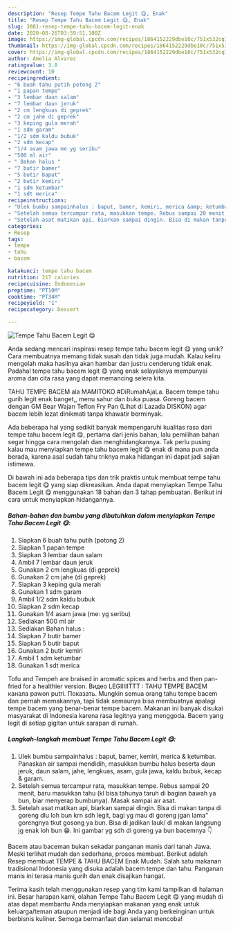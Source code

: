 ```yaml
---
description: "Resep Tempe Tahu Bacem Legit 😋, Enak"
title: "Resep Tempe Tahu Bacem Legit 😋, Enak"
slug: 3881-resep-tempe-tahu-bacem-legit-enak
date: 2020-08-26T03:59:51.100Z
image: https://img-global.cpcdn.com/recipes/1864152229dbe10c/751x532cq70/tempe-tahu-bacem-legit-😋-foto-resep-utama.jpg
thumbnail: https://img-global.cpcdn.com/recipes/1864152229dbe10c/751x532cq70/tempe-tahu-bacem-legit-😋-foto-resep-utama.jpg
cover: https://img-global.cpcdn.com/recipes/1864152229dbe10c/751x532cq70/tempe-tahu-bacem-legit-😋-foto-resep-utama.jpg
author: Amelia Alvarez
ratingvalue: 3.8
reviewcount: 10
recipeingredient:
- "6 buah tahu putih potong 2"
- "1 papan tempe"
- "3 lembar daun salam"
- "7 lembar daun jeruk"
- "2 cm lengkuas di geprek"
- "2 cm jahe di geprek"
- "3 keping gula merah"
- "1 sdm garam"
- "1/2 sdm kaldu bubuk"
- "2 sdm kecap"
- "1/4 asam jawa me yg seribu"
- "500 ml air"
- " Bahan halus "
- "7 butir bamer"
- "5 butir baput"
- "2 butir kemiri"
- "1 sdm ketumbar"
- "1 sdt merica"
recipeinstructions:
- "Ulek bumbu sampainhalus : baput, bamer, kemiri, merica &amp; ketumbar. Panaskan air sampai mendidih, masukkan bumbu halus beserta daun jeruk, daun salam, jahe, lengkuas, asam, gula jawa, kaldu bubuk, kecap &amp; garam."
- "Setelah semua tercampur rata, masukkan tempe. Rebus sampai 20 menit, baru masukkan tahu (kl bisa tahunya taruh di bagian bawah ya bun, biar menyerap bumbunya). Masak sampai air asat."
- "Setelah asat matikan api, biarkan sampai dingin. Bisa di makan tanpa di goreng dlu loh bun krn sdh legit, bagi yg mau di goreng jgan lama&#34; gorengnya tkut gosong ya bun. Bisa di jadikan lauk/ di makan langsung jg enak loh bun 😁. Ini gambar yg sdh di goreng ya bun bacemnya 👇"
categories:
- Resep
tags:
- tempe
- tahu
- bacem

katakunci: tempe tahu bacem 
nutrition: 217 calories
recipecuisine: Indonesian
preptime: "PT10M"
cooktime: "PT34M"
recipeyield: "1"
recipecategory: Dessert

---
```



![Tempe Tahu Bacem Legit 😋](https://img-global.cpcdn.com/recipes/1864152229dbe10c/751x532cq70/tempe-tahu-bacem-legit-😋-foto-resep-utama.jpg)

Anda sedang mencari inspirasi resep tempe tahu bacem legit 😋 yang unik? Cara membuatnya memang tidak susah dan tidak juga mudah. Kalau keliru mengolah maka hasilnya akan hambar dan justru cenderung tidak enak. Padahal tempe tahu bacem legit 😋 yang enak selayaknya mempunyai aroma dan cita rasa yang dapat memancing selera kita.

TAHU TEMPE BACEM ala MAMITOKO #DiRumahAjaLa. Bacem tempe tahu gurih legit enak banget,, menu sahur dan buka puasa. Goreng bacem dengan GM Bear Wajan Teflon Fry Pan (Lihat di Lazada DISKON) agar bacem lebih lezat dinikmati tanpa khawatir berminyak.

Ada beberapa hal yang sedikit banyak mempengaruhi kualitas rasa dari tempe tahu bacem legit 😋, pertama dari jenis bahan, lalu pemilihan bahan segar hingga cara mengolah dan menghidangkannya. Tak perlu pusing kalau mau menyiapkan tempe tahu bacem legit 😋 enak di mana pun anda berada, karena asal sudah tahu triknya maka hidangan ini dapat jadi sajian istimewa.


Di bawah ini ada beberapa tips dan trik praktis untuk membuat tempe tahu bacem legit 😋 yang siap dikreasikan. Anda dapat menyiapkan Tempe Tahu Bacem Legit 😋 menggunakan 18 bahan dan 3 tahap pembuatan. Berikut ini cara untuk menyiapkan hidangannya.

<!--inarticleads1-->

##### Bahan-bahan dan bumbu yang dibutuhkan dalam menyiapkan Tempe Tahu Bacem Legit 😋:

1. Siapkan 6 buah tahu putih (potong 2)
1. Siapkan 1 papan tempe
1. Siapkan 3 lembar daun salam
1. Ambil 7 lembar daun jeruk
1. Gunakan 2 cm lengkuas (di geprek)
1. Gunakan 2 cm jahe (di geprek)
1. Siapkan 3 keping gula merah
1. Gunakan 1 sdm garam
1. Ambil 1/2 sdm kaldu bubuk
1. Siapkan 2 sdm kecap
1. Gunakan 1/4 asam jawa (me: yg seribu)
1. Sediakan 500 ml air
1. Sediakan  Bahan halus :
1. Siapkan 7 butir bamer
1. Siapkan 5 butir baput
1. Gunakan 2 butir kemiri
1. Ambil 1 sdm ketumbar
1. Gunakan 1 sdt merica


Tofu and Tempeh are braised in aromatic spices and herbs and then pan-fried for a healthier version. Видео LEGIIIIITTT : TAHU TEMPE BACEM канала pawon putri. Показать. Mungkin semua orang tahu tempe bacem dan pernah memakannya, tapi tidak semaunya bisa membuatnya apalagi tempe bacem yang benar-benar tempe bacem. Makanan ini banyak disukai masyarakat di Indonesia karena rasa legitnya yang menggoda. Bacem yang legit di setiap gigitan untuk sarapan di rumah. 

<!--inarticleads2-->

##### Langkah-langkah membuat Tempe Tahu Bacem Legit 😋:

1. Ulek bumbu sampainhalus : baput, bamer, kemiri, merica &amp; ketumbar. Panaskan air sampai mendidih, masukkan bumbu halus beserta daun jeruk, daun salam, jahe, lengkuas, asam, gula jawa, kaldu bubuk, kecap &amp; garam.
1. Setelah semua tercampur rata, masukkan tempe. Rebus sampai 20 menit, baru masukkan tahu (kl bisa tahunya taruh di bagian bawah ya bun, biar menyerap bumbunya). Masak sampai air asat.
1. Setelah asat matikan api, biarkan sampai dingin. Bisa di makan tanpa di goreng dlu loh bun krn sdh legit, bagi yg mau di goreng jgan lama&#34; gorengnya tkut gosong ya bun. Bisa di jadikan lauk/ di makan langsung jg enak loh bun 😁. Ini gambar yg sdh di goreng ya bun bacemnya 👇


Bacem atau baceman bukan sekadar panganan manis dari tanah Jawa. Meski terlihat mudah dan sederhana, proses membuat. Berikut adalah Resep membuat TEMPE &amp; TAHU BACEM Enak Mudah. Salah satu makanan tradisional Indonesia yang disuka adalah bacem tempe dan tahu. Panganan manis ini terasa manis gurih dan enak disajikan hangat. 

Terima kasih telah menggunakan resep yang tim kami tampilkan di halaman ini. Besar harapan kami, olahan Tempe Tahu Bacem Legit 😋 yang mudah di atas dapat membantu Anda menyiapkan makanan yang enak untuk keluarga/teman ataupun menjadi ide bagi Anda yang berkeinginan untuk berbisnis kuliner. Semoga bermanfaat dan selamat mencoba!
